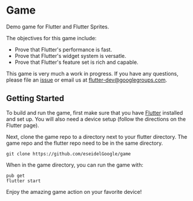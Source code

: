# Game

Demo game for Flutter and Flutter Sprites.

The objectives for this game include:

* Prove that Flutter's performance is fast.
* Prove that Flutter's widget system is versatle.
* Prove that Flutter's feature set is rich and capable.

This game is very much a work in progress. If you have any
questions, please file an [issue][issues] or email us at
flutter-dev@googlegroups.com.

## Getting Started

To build and run the game, first make sure that you have
[Flutter](http://flutter.io/) installed and set up. You will also need a device
setup (follow the directions on the Flutter page).

Next, clone the game repo to a directory next to your flutter directory. The
game repo and the flutter repo need to be in the same directory.

    git clone https://github.com/eseidelGoogle/game

When in the game directory, you can run the game with:

    pub get
    flutter start

Enjoy the amazing game action on your favorite device!

[issues]: https://github.com/flutter/game/issues
